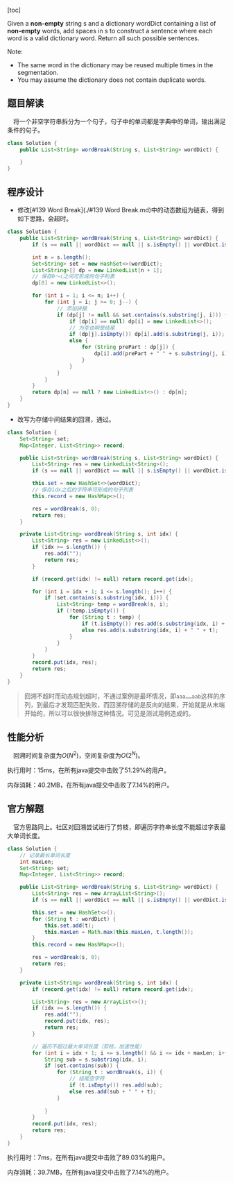 [toc]

Given a **non-empty** string s and a dictionary wordDict containing a list of **non-empty** words, add spaces in s to construct a sentence where each word is a valid dictionary word. Return all such possible sentences.

Note:

* The same word in the dictionary may be reused multiple times in the segmentation.
* You may assume the dictionary does not contain duplicate words.



## 题目解读

&emsp;将一个非空字符串拆分为一个句子，句子中的单词都是字典中的单词，输出满足条件的句子。

```java
class Solution {
    public List<String> wordBreak(String s, List<String> wordDict) {

    }
}
```

## 程序设计

* 修改[#139 Word Break](./#139 Word Break.md)中的动态数组为链表，得到如下思路，会超时。

```java
class Solution {
    public List<String> wordBreak(String s, List<String> wordDict) {
        if (s == null || wordDict == null || s.isEmpty() || wordDict.isEmpty()) return new LinkedList<>();

        int n = s.length();
        Set<String> set = new HashSet<>(wordDict);
        List<String>[] dp = new LinkedList[n + 1];
        // 保存0～i之间可形成的句子列表
        dp[0] = new LinkedList<>();

        for (int i = 1; i <= n; i++) {
            for (int j = i; j >= 0; j--) {
                // 添加拼接
                if (dp[j] != null && set.contains(s.substring(j, i))) {
                    if (dp[i] == null) dp[i] = new LinkedList<>();
                    // 为空说明是结尾
                    if (dp[j].isEmpty()) dp[i].add(s.substring(j, i));
                    else {
                        for (String prePart : dp[j]) {
                            dp[i].add(prePart + " " + s.substring(j, i));
                        }
                    }
                }
            }
        }
        return dp[n] == null ? new LinkedList<>() : dp[n];
    }
}
```

* 改写为存储中间结果的回溯，通过。

```java
class Solution {
    Set<String> set;
    Map<Integer, List<String>> record;

    public List<String> wordBreak(String s, List<String> wordDict) {
        List<String> res = new LinkedList<String>();
        if (s == null || wordDict == null || s.isEmpty() || wordDict.isEmpty()) return res;

        this.set = new HashSet<>(wordDict);
        // 保存idx之后的字符串可形成的句子列表
        this.record = new HashMap<>();

        res = wordBreak(s, 0);
        return res;
    }

    private List<String> wordBreak(String s, int idx) {
        List<String> res = new LinkedList<>();
        if (idx >= s.length()) {
            res.add("");
            return res;
        }

        if (record.get(idx) != null) return record.get(idx);

        for (int i = idx + 1; i <= s.length(); i++) {
            if (set.contains(s.substring(idx, i))) {
                List<String> temp = wordBreak(s, i);
                if (!temp.isEmpty()) {
                    for (String t : temp) {
                        if (t.isEmpty()) res.add(s.substring(idx, i) + t);
                        else res.add(s.substring(idx, i) + " " + t);
                    }
                }
            }
        }
        record.put(idx, res);
        return res;
    }
}
```

> 回溯不超时而动态规划超时，不通过案例是最坏情况，即`aaa……aab`这样的序列，到最后才发现匹配失败，而回溯存储的是反向的结果，开始就是从末端开始的，所以可以很快排除这种情况。可见是测试用例造成的。

## 性能分析

&emsp;回溯时间复杂度为$O(N^2)$，空间复杂度为$O(2^N)$。

执行用时：15ms，在所有java提交中击败了51.29%的用户。

内存消耗：40.2MB，在所有java提交中击败了7.14%的用户。

## 官方解题

&emsp;官方思路同上。社区对回溯尝试进行了剪枝，即遍历字符串长度不能超过字表最大单词长度。

```java
class Solution {
    // 记录最长单词长度
    int maxLen;
    Set<String> set;
    Map<Integer, List<String>> record;

    public List<String> wordBreak(String s, List<String> wordDict) {
        List<String> res = new ArrayList<String>();
        if (s == null || wordDict == null || s.isEmpty() || wordDict.isEmpty()) return res;

        this.set = new HashSet<>();
        for (String t : wordDict) {
            this.set.add(t);
            this.maxLen = Math.max(this.maxLen, t.length());
        }
        this.record = new HashMap<>();

        res = wordBreak(s, 0);
        return res;
    }

    private List<String> wordBreak(String s, int idx) {
        if (record.get(idx) != null) return record.get(idx);

        List<String> res = new ArrayList<>();
        if (idx >= s.length()) {
            res.add("");
            record.put(idx, res);
            return res;
        }

        // 遍历不超过最大单词长度（剪枝，加速性能）
        for (int i = idx + 1; i <= s.length() && i <= idx + maxLen; i++) {
            String sub = s.substring(idx, i);
            if (set.contains(sub)) {
                for (String t : wordBreak(s, i)) {
                    // 结尾空字符
                    if (t.isEmpty()) res.add(sub);
                    else res.add(sub + " " + t);
                }
                
            }
        }
        record.put(idx, res);
        return res;
    }
}
```

执行用时：7ms，在所有java提交中击败了89.03%的用户。

内存消耗：39.7MB，在所有java提交中击败了7.14%的用户。